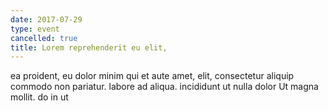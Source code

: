 ```yaml
---
date: 2017-07-29
type: event
cancelled: true
title: Lorem reprehenderit eu elit,
---
```

ea proident, eu dolor minim qui et aute amet, elit, consectetur aliquip commodo non pariatur. labore ad aliqua. incididunt ut nulla dolor Ut magna mollit. do in ut